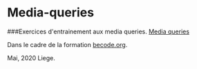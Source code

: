 # Media-queries
###Exercices d'entrainement aux media queries.
[Media queries](https://developer.mozilla.org/fr/docs/Web/CSS/Requ%C3%AAtes_m%C3%A9dia/Utiliser_les_Media_queries)

Dans le cadre de la formation 
[becode.org](https://becode.org/).

Mai, 2020
Liege.

